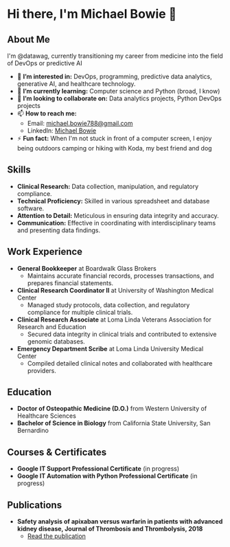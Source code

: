 # Hi there, I'm Michael Bowie 👋

## About Me
I'm @datawag, currently transitioning my career from medicine into the field of DevOps or predictive AI

- 👀 **I’m interested in:** DevOps, programming, predictive data analytics, generative AI, and healthcare technology.
- 🌱 **I’m currently learning:** Computer science and Python (broad, I know)
- 💞️ **I’m looking to collaborate on:** Data analytics projects, Python DevOps projects
- 📫 **How to reach me:** 
  - Email: [michael.bowie788@gmail.com](mailto:michael.bowie788@gmail.com)
  - LinkedIn: [Michael Bowie](https://www.linkedin.com/in/michael-bowie-do85)
- ⚡ **Fun fact:** When I'm not stuck in front of a computer screen, I enjoy being outdoors camping or hiking with Koda, my best friend and dog

## Skills
- **Clinical Research:** Data collection, manipulation, and regulatory compliance.
- **Technical Proficiency:** Skilled in various spreadsheet and database software.
- **Attention to Detail:** Meticulous in ensuring data integrity and accuracy.
- **Communication:** Effective in coordinating with interdisciplinary teams and presenting data findings.

## Work Experience

- **General Bookkeeper** at Boardwalk Glass Brokers
  - Maintains accurate financial records, processes transactions, and prepares financial statements.
- **Clinical Research Coordinator II** at University of Washington Medical Center
  - Managed study protocols, data collection, and regulatory compliance for multiple clinical trials.
- **Clinical Research Associate** at Loma Linda Veterans Association for Research and Education
  - Secured data integrity in clinical trials and contributed to extensive genomic databases.
- **Emergency Department Scribe** at Loma Linda University Medical Center
  - Compiled detailed clinical notes and collaborated with healthcare providers.

## Education
- **Doctor of Osteopathic Medicine (D.O.)** from Western University of Healthcare Sciences
- **Bachelor of Science in Biology** from California State University, San Bernardino

## Courses & Certificates
- **Google IT Support Professional Certificate** (in progress)
- **Google IT Automation with Python Professional Certificate** (in progress)

## Publications
- **Safety analysis of apixaban versus warfarin in patients with advanced kidney disease, Journal of Thrombosis and Thrombolysis, 2018**
  - [Read the publication](https://pubmed.ncbi.nlm.nih.gov/29846888/)
